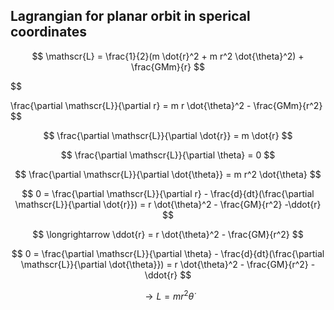 ## Lagrangian for planar orbit in sperical coordinates

$$
\mathscr{L} = \frac{1}{2}(m \dot{r}^2 + m r^2 \dot{\theta}^2) + \frac{GMm}{r}
$$

$$

\frac{\partial \mathscr{L}}{\partial r} = m r \dot{\theta}^2 - \frac{GMm}{r^2}
$$

$$
\frac{\partial \mathscr{L}}{\partial \dot{r}} = m \dot{r}
$$

$$
\frac{\partial \mathscr{L}}{\partial \theta} = 0
$$

$$
\frac{\partial \mathscr{L}}{\partial \dot{\theta}} = m r^2 \dot{\theta}
$$

$$
0 = \frac{\partial \mathscr{L}}{\partial r} -
        \frac{d}{dt}(\frac{\partial \mathscr{L}}{\partial \dot{r}}) = r
        \dot{\theta}^2 - \frac{GM}{r^2} -\ddot{r}
$$

$$
\longrightarrow \ddot{r} = r \dot{\theta}^2 - \frac{GM}{r^2}
$$

$$
0 = \frac{\partial \mathscr{L}}{\partial \theta} -
        \frac{d}{dt}(\frac{\partial \mathscr{L}}{\partial \dot{\theta}}) = r
        \dot{\theta}^2 - \frac{GM}{r^2} -\ddot{r}
$$

$$
        \longrightarrow L = m r^2 \dot{\theta}
$$

